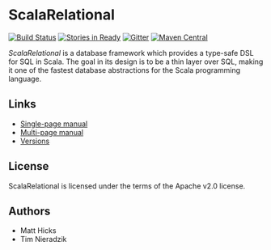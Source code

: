 # ScalaRelational
[![Build Status](https://travis-ci.org/outr/scalarelational.svg?branch=master)](https://travis-ci.org/outr/scalarelational)
[![Stories in Ready](https://badge.waffle.io/outr/scalarelational.png?label=ready&title=Ready)](https://waffle.io/outr/scalarelational)
[![Gitter](https://badges.gitter.im/Join%20Chat.svg)](https://gitter.im/outr/scalarelational)
[![Maven Central](https://img.shields.io/maven-central/v/org.scalarelational/scalarelational-core_2.11.svg)](https://maven-badges.herokuapp.com/maven-central/org.scalarelational/scalarelational-core_2.11)

*ScalaRelational* is a database framework which provides a type-safe DSL for SQL in Scala. The goal in its design is to be a thin layer over SQL, making it one of the fastest database abstractions for the Scala programming language.

## Links
* [Single-page manual](http://scalarelational.org/scalarelational/latest.html)
* [Multi-page manual](http://scalarelational.org/scalarelational/latest/index.html)
* [Versions](https://search.maven.org/#search%7Cgav%7C1%7Cg%3A%22org.scalarelational%22%20AND%20a%3A%22scalarelational-core_2.11%22)

## License
ScalaRelational is licensed under the terms of the Apache v2.0 license.

## Authors
* Matt Hicks
* Tim Nieradzik
